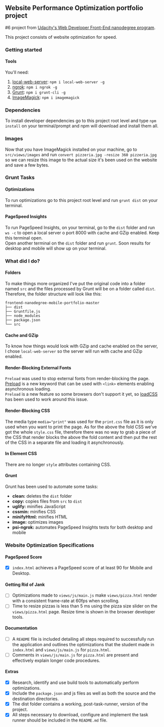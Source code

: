 ## Website Performance Optimization portfolio project

\#6 project from [Udacity's Web Developer Front-End nanodegree program](udacity.com/course/front-end-web-developer-nanodegree--nd001/).  

This project consists of website optimization for speed.

### Getting started

#### Tools

You'll need:
1. [local-web-server](https://www.npmjs.com/package/local-web-server): `npm i local-web-server -g`
2. [ngrok](https://ngrok.com/): `npm i ngrok -g`
3. [Grunt](http://gruntjs.com/): `npm i grunt-cli -g`
4. [ImageMagick](https://www.imagemagick.org/script/index.php): `npm i imagemagick`

### Dependencies
To install developer dependencies go to this project root level and type `npm install` on your terminal/prompt and npm will download and install them all.

### Images
Now that you have ImageMagick installed on your machine, go to `src/views/images` and run `convert pizzeria.jpg -resize 360 pizzeria.jpg` so we can resize this image to the actual size it's been used on the website and save a few bytes.

### Grunt Tasks

#### Optimizations
To run optimizations go to this project root level and run `grunt dist` on your terminal.  

#### PageSpeed Insights
To run PageSpeed Insights, on your terminal, go to the `dist` folder and run `ws -c` to open a local server o port 8000 with cache and GZip enabled. Keep this terminal open.   
Open another terminal on the `dist` folder and run `grunt`. Soon results for desktop and mobile will show up on your terminal.

### What did I do?

#### Folders
To make things more organized I've put the original code into a folder named `src` and the files processed by Grunt will be on a folder called `dist`. Therefore, the folder structure will look like this:

```
frontend-nanodegree-mobile-portfolio-master
├── dist
├── Gruntfile.js
├── node_modules
├── package.json
└── src
```

#### Cache and GZip

To know how things would look with GZip and cache enabled on the server, I chose  `local-web-server` so the server will run with cache and GZip enabled.

#### Render-Blocking External Fonts
`Preload` was used to stop external fonts from render-blocking the page. [Preload](https://www.w3.org/TR/2015/WD-preload-20150721/) is a new keyword that can be used with `<link>` elements enabling asynchronous loading.  
`Preload` is a new feature so some browsers don't support it yet, so [loadCSS](https://github.com/filamentgroup/loadCSS) has been used to work around this issue.

#### Render-Blocking CSS
The media type `media="print"` was used for the `print.css` file as it is only used when you want to print the page.
As for the above the fold CSS we've got the whole `style.css` file, therefore there was no way to grab a piece of the CSS that render blocks the above the fold content and then put the rest of the CSS in a separate file and loading it asynchronously.

#### In Element CSS
There are no longer `style` attributes containing CSS.

#### Grunt
Grunt has been used to automate some tasks:
- **clean:** deletes the `dist` folder
- **copy:** copies files from `src` to `dist`
- **uglify:** minifies JavaScript
- **cssmin:** minifies CSS
- **minifyHtml:** minifies HTML
- **image:** optimizes images
- **psi-ngrok:** automates PageSpeed Insights tests for both desktop and mobile

### Website Optimization Specifications

#### PageSpeed Score

- [x] `index.html` achieves a PageSpeed score of at least 90 for Mobile and Desktop.

#### Getting Rid of Jank

- [ ] Optimizations made to `views/js/main.js` make `views/pizza.html` render with a consistent frame-rate at 60fps when scrolling.
- [ ] Time to resize pizzas is less than 5 ms using the pizza size slider on the `views/pizza.html` page. Resize time is shown in the browser developer tools.

#### Documentation

- [ ] A `README` file is included detailing all steps required to successfully run the application and outlines the optimizations that the student made in `index.html` and `views/js/main.js` for `pizza.html`.
- [ ] Comments in `views/js/main.js` for `pizza.html` are present and effectively explain longer code procedures.

#### Extras

- [x] Research, identify and use build tools to automatically perform optimizations.
- [x] Include the `package.json` and js files as well as both the source and the destination directories.
- [x] The dist folder contains a working, post-task-runner, version of the project.
- [x] All steps necessary to download, configure and implement the task runner should be included in the `README.md` file.
